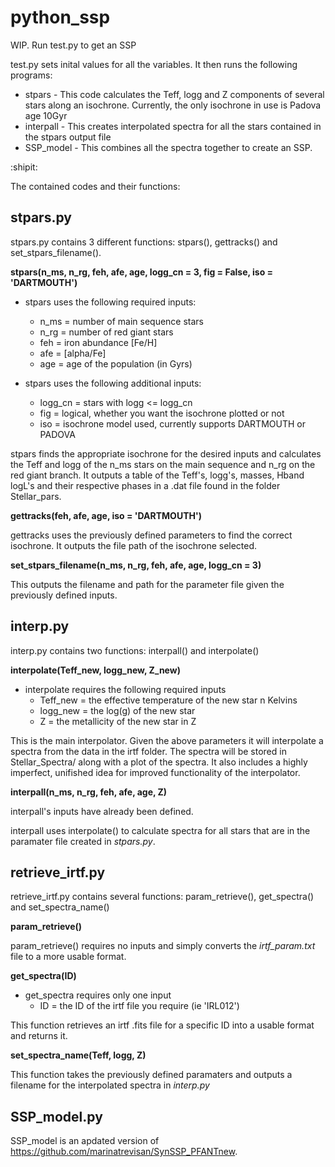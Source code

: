 # python_ssp
WIP. Run test.py to get an SSP


test.py sets inital values for all the variables. It then runs the following programs:
  - stpars - This code calculates the Teff, logg and Z components of several stars along an isochrone. Currently, the only isochrone in use is Padova age 10Gyr
  - interpall - This creates interpolated spectra for all the stars contained in the stpars output file
  - SSP_model - This combines all the spectra together to create an SSP.

:shipit:

The contained codes and their functions:

## stpars.py

stpars.py contains 3 different functions: stpars(), gettracks() and set_stpars_filename().

**stpars(n_ms, n_rg, feh, afe, age, logg_cn = 3, fig = False, iso = 'DARTMOUTH')**
  - stpars uses the following required inputs:
    - n_ms = number of main sequence stars
    - n_rg = number of red giant stars
    - feh = iron abundance [Fe/H]
    - afe = [alpha/Fe]
    - age = age of the population (in Gyrs)
    
  - stpars uses the following additional inputs:
    - logg_cn = stars with logg <= logg_cn
    - fig = logical, whether you want the isochrone plotted or not
    - iso = isochrone model used, currently supports DARTMOUTH or PADOVA

stpars finds the appropriate isochrone for the desired inputs and calculates the Teff and logg of the n_ms stars on the main sequence and n_rg on the red giant branch. It outputs a table of the Teff's, logg's, masses, Hband logL's and their respective phases in a .dat file found in the folder Stellar_pars.

**gettracks(feh, afe, age, iso = 'DARTMOUTH')**

gettracks uses the previously defined parameters to find the correct isochrone. It outputs the file path of the isochrone selected.

**set_stpars_filename(n_ms, n_rg, feh, afe, age, logg_cn = 3)**

This outputs the filename and path for the parameter file given the previously defined inputs.


## interp.py

interp.py contains two functions: interpall() and interpolate()

**interpolate(Teff_new, logg_new, Z_new)**
  - interpolate requires the following required inputs
      - Teff_new = the effective temperature of the new star n Kelvins
      - logg_new = the log(g) of the new star
      - Z = the metallicity of the new star in Z
  
This is the main interpolator. Given the above parameters it will interpolate a spectra from the data in the irtf folder. The spectra will be stored in Stellar_Spectra/ along with a plot of the spectra.
It also includes a highly imperfect, unifished idea for improved functionality of the interpolator.

**interpall(n_ms, n_rg, feh, afe, age, Z)**

interpall's inputs have already been defined.

interpall uses interpolate() to calculate spectra for all stars that are in the paramater file created in _stpars.py_.

## retrieve_irtf.py

retrieve_irtf.py contains several functions: param_retrieve(), get_spectra() and set_spectra_name()

**param_retrieve()**

param_retrieve() requires no inputs and simply converts the _irtf_param.txt_ file to a more usable format.

**get_spectra(ID)**

  - get_spectra requires only one input
    - ID = the ID of the irtf file you require (ie 'IRL012')

This function retrieves an irtf .fits file for a specific ID into a usable format and returns it.

**set_spectra_name(Teff, logg, Z)**

This function takes the previously defined paramaters and outputs a filename for the interpolated spectra in _interp.py_

## SSP_model.py

SSP_model is an apdated version of https://github.com/marinatrevisan/SynSSP_PFANTnew.
